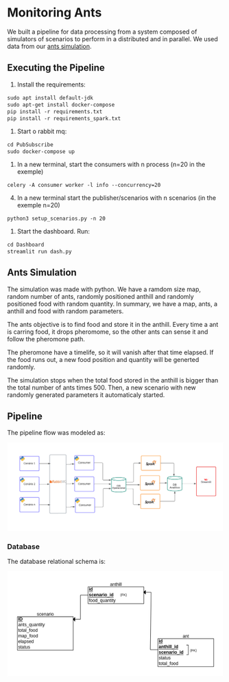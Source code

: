 # Monitoring Ants

We built a pipeline for data processing from a system composed of simulators of scenarios to perform in a distributed and in parallel. 
We used data from our [ants simulation](https://github.com/liviameinhardt/AntsSimulation/tree/main). 

## Executing the Pipeline

1. Install the requirements:
```
sudo apt install default-jdk 
sudo apt-get install docker-compose
pip install -r requirements.txt
pip install -r requirements_spark.txt
```

1. Start o rabbit mq:
```
cd PubSubscribe
sudo docker-compose up
```

1. In a new terminal, start the consumers with n process (n=20 in the exemple)
```
celery -A consumer worker -l info --concurrency=20
```

4. In a new terminal start the publisher/scenarios
with n scenarios (in the exemple n=20)
```
python3 setup_scenarios.py -n 20
```

1. Start the dashboard. Run:
```
cd Dashboard
streamlit run dash.py
```

## Ants Simulation

The simulation was made with python. We have a ramdom size map, random number of ants, randomly positioned anthill and randomly positioned food with random quantity. In summary, we have a map, ants, a anthill and food with random parameters. 

The ants objective is to find food and store it in the anthill. Every time a ant is carring food, it drops pheromome, so the other ants can sense it and follow the pheromone path.

The pheromone have a timelife, so it will vanish after that time elapsed. If the food runs out, a new food position and quantity will be generted randomly. 

The simulation stops when the total food stored in the anthill is bigger than the total number of ants times 500. Then, a new scenario with new randomly generated parameters it automaticaly started. 

## Pipeline

The pipeline flow was modeled as:

![](Models/PipelineModel.png)


### Database

The database relational schema is:

![](Models/relacional.png)

